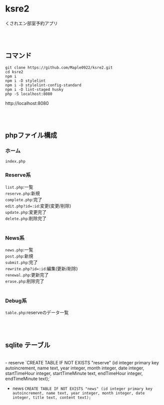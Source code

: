# ksre2
くされエン部室予約アプリ

<br><br>

## コマンド

`git clone https://github.com/Maple0922/ksre2.git`
<br>
`cd ksre2`
<br>
`npm i`
<br>
`npm i -D stylelint`
<br>
`npm i -D stylelint-config-standard`
<br>
`npm i -D lint-staged husky`
<br>
`php -S localhost:8080`

http://localhost:8080

<br><br>

## phpファイル構成

### ホーム
`index.php`
<br>
### Reserve系
`list.php`:一覧 <br>
`reserve.php`:新規 <br>
`complete.php`:完了 <br>
`edit.php?id=:id`:変更(変更/削除) <br>
`update.php`:変更完了 <br>
`delete.php`:削除完了 <br>
<br>
### News系
`news.php`:一覧 <br>
`post.php`:新規 <br>
`submit.php`:完了 <br>
`rewrite.php?id=:id`:編集(更新/削除) <br>
`renewal.php`:更新完了 <br>
`erase.php`:削除完了 <br>
<br>
### Debug系
`table.php`:reserveのデータ一覧 <br>

<br><br>

## sqlite テーブル
<br>
- reserve
`CREATE TABLE IF NOT EXISTS "reserve" (id integer primary key autoincrement, name text, year integer, month integer, date integer, startTimeHour integer, startTimeMinute text, endTimeHour integer, endTimeMinute text);`

- news
`CREATE TABLE IF NOT EXISTS "news" (id integer primary key autoincrement, name text, year integer, month integer, date integer, title text, content text);`
